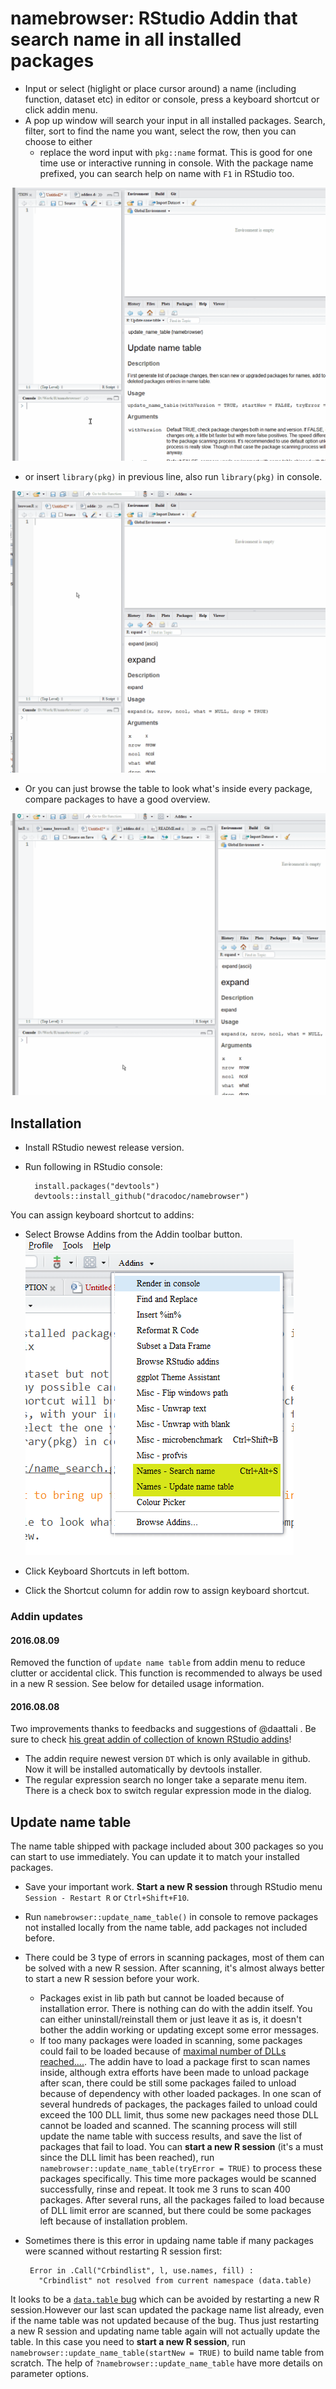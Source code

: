 # namebrowser: RStudio Addin that search name in all installed packages

- Input or select (higlight or place cursor around) a name (including function, dataset etc) in editor or console, press a keyboard shortcut or click addin menu.
- A pop up window will search your input in all installed packages. Search, filter, sort to find the name you want, select the row, then you can choose to either
  + replace the word input with `pkg::name` format. This is good for one time use or interactive running in console. With the package name prefixed, you can search help on name with `F1` in RStudio too.

![search_normal_prefix](/inst/screenshot/search_normal_prefix.gif)

  + or insert `library(pkg)` in previous line, also run `library(pkg)` in console.

![search_regex_lib](/inst/screenshot/search_regex_lib.gif)

- Or you can just browse the table to look what's inside every package, compare packages to have a good overview.

![search_symbol](/inst/screenshot/search_symbol.gif)

## Installation

- Install RStudio newest release version.
- Run following in RStudio console:

        install.packages("devtools") 
        devtools::install_github("dracodoc/namebrowser")

You can assign keyboard shortcut to addins:

- Select Browse Addins from the Addin toolbar button.
![Addin toolbar](/inst/screenshot/addin_toolbar.png)

- Click Keyboard Shortcuts in left bottom.
- Click the Shortcut column for addin row to assign keyboard shortcut.

### Addin updates
#### 2016.08.09  
Removed the function of `update name table` from addin menu to reduce clutter or accidental click. This function is recommended to always be used in a new R session. See below for detailed usage information.

#### 2016.08.08  
Two improvements thanks to feedbacks and suggestions of @daattali . Be sure to check [his great addin of collection of known RStudio addins](https://github.com/daattali/addinslist)!
- The addin require newest version `DT` which is only available in github. Now it will be installed automatically by devtools installer.
- The regular expression search no longer take a separate menu item. There is a check box to switch regular expression mode in the dialog.

## Update name table

The name table shipped with package included about 300 packages so you can start to use immediately. You can update it to match your installed packages. 

- Save your important work. **Start a new R session** through RStudio menu `Session - Restart R` or `Ctrl+Shift+F10`. 
- Run `namebrowser::update_name_table()` in console to remove packages not installed locally from the name table, add packages not included before.

- There could be 3 type of errors in scanning packages, most of them can be solved with a new R session. After scanning, it's almost always better to start a new R session before your work.
  * Packages exist in lib path but cannot be loaded because of installation error. There is nothing can do with the addin itself. You can either uninstall/reinstall them or just leave it as is, it doesn't bother the addin working or updating except some error messages.
  * If too many packages were loaded in scanning, some packages could fail to be loaded because of [maximal number of DLLs reached....](http://stackoverflow.com/questions/24832030/exceeded-maximum-number-of-dlls-in-r).
  The addin have to load a package first to scan names inside, although extra efforts have been made to unload package after scan, there could be still some packages failed to unload because of dependency with other loaded packages. In one scan of several hundreds of packages, the packages failed to unload could exceed the 100 DLL limit, thus some new packages need those DLL cannot be loaded and scanned.
  The scanning process will still update the name table with success results, and save the list of packages that fail to load. You can **start a new R session** (it's a must since the DLL limit has been reached), run `namebrowser::update_name_table(tryError = TRUE)` to process these packages specifically. This time more packages would be scanned successfully, rinse and repeat. It took me 3 runs to scan 400 packages.
  After several runs, all the packages failed to load because of DLL limit error are scanned, but there could be some packages left because of installation problem. 
 * Sometimes there is this error in updaing name table if many packages were scanned without restarting R session first:

        Error in .Call("Crbindlist", l, use.names, fill) : 
          "Crbindlist" not resolved from current namespace (data.table)
 
  It looks to be a [`data.table` bug](https://github.com/Rdatatable/data.table/issues/1467) which can be avoided by restarting a new R session.However our last scan updated the package name list already, even if the name table was not updated because of the bug. Thus just restarting a new R session and updating name table again will not actually update the table.
  In this case you need to **start a new R session**, run `namebrowser::update_name_table(startNew = TRUE)` to build name table from scratch. The help of `?namebrowser::update_name_table` have more details on parameter options.
